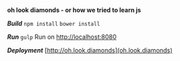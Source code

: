 **oh look diamonds - or how we tried to learn js**

***Build***
`npm install`
`bower install`

***Run***
`gulp`
Run on [http://localhost:8080](localhost:8080)

***Deployment***
[http://oh.look.diamonds](oh.look.diamonds)